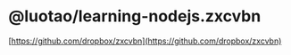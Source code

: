# @luotao/learning-nodejs.zxcvbn

[https://github.com/dropbox/zxcvbn](https://github.com/dropbox/zxcvbn)
